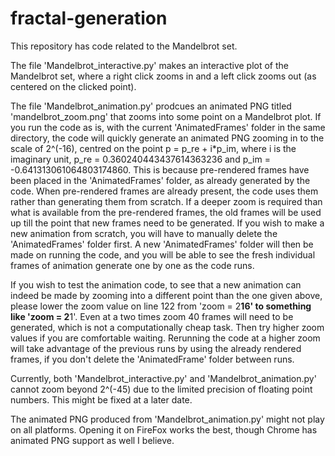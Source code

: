 # fractal-generation
This repository has code related to the Mandelbrot set. 

The file 'Mandelbrot_interactive.py' makes an interactive plot of the Mandelbrot set, where a right click zooms in and a left click zooms out (as centered on the clicked point). 

The file 'Mandelbrot_animation.py' prodcues an animated PNG titled 'mandelbrot_zoom.png' that zooms into some point on a Mandelbrot plot. If you run the code as is, with the current 'AnimatedFrames' folder in the same directory, the code will quickly generate an animated PNG zooming in to the scale of 2^(-16), centred on the point p = p_re + i*p_im, where i is the imaginary unit, p_re = 0.360240443437614363236 and p_im = -0.641313061064803174860. This is because pre-rendered frames have been placed in the 'AnimatedFrames' folder, as already generated by the code. When pre-rendered frames are already present, the code uses them rather than generating them from scratch. If a deeper zoom is required than what is available from the pre-rendered frames, the old frames will be used up till the point that new frames need to be generated. If you wish to make a new animation from scratch, you will have to manually delete the 'AnimatedFrames' folder first. A new 'AnimatedFrames' folder will then be made on running the code, and you will be able to see the fresh individual frames of animation generate one by one as the code runs.

If you wish to test the animation code, to see that a new animation can indeed be made by zooming into a different point than the one given above, please lower the zoom value on line 122 from 'zoom = 2**16' to something like 'zoom = 2**1'. Even at a two times zoom 40 frames will need to be generated, which is not a computationally cheap task. Then try higher zoom values if you are comfortable waiting. Rerunning the code at a higher zoom will take advantage of the previous runs by using the already rendered frames, if you don't delete the 'AnimatedFrame' folder between runs.

Currently, both 'Mandelbrot_interactive.py' and 'Mandelbrot_animation.py' cannot zoom beyond 2^(-45) due to the limited precision of floating point numbers. This might be fixed at a later date.

The animated PNG produced from 'Mandelbrot_animation.py' might not play on all platforms. Opening it on FireFox works the best, though Chrome has animated PNG support as well I believe.
